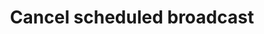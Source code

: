 ---
title: Cancel scheduled broadcast
excerpt: The method is used for cancelling a scheduled broadcast.
api:
  file: yespo.json
  operationId: deleteBroadcast
hidden: false
---